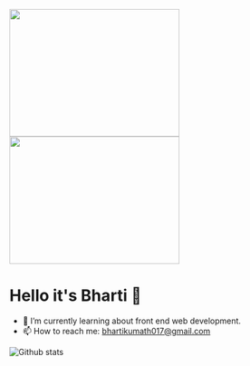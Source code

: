 <img src="https://media.giphy.com/media/RbDKaczqWovIugyJmW/giphy.gif" height ="225" width="300"><img src = "https://media1.tenor.com/images/6c000080b2a5c1775fd3a0f75ae40bb7/tenor.gif?itemid=21308149" height="225" width ="300">
# Hello it's Bharti 👋


- 🌱 I’m currently learning about front end web development.
- 📫 How to reach me: bhartikumath017@gmail.com

![Github stats](https://github-readme-stats.vercel.app/api?username=Bharti-kumath&theme=radical)
